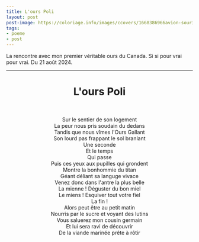 ```yaml
---
title: L'ours Poli
layout: post
post-image: https://coloriage.info/images/ccovers/1668386966avion-sourire-facile.jpg
tags:
- poeme
- post
---
```


La rencontre avec mon premier véritable ours du Canada. Si si pour vrai pour vrai. Du 21 août 2024. 

---

<div style="text-align:center;">
<h1> L'ours Poli </h1><br>

Sur le sentier de son logement<br>
La peur nous pris soudain du dedans<br>
Tandis que nous vîmes l'Ours Gallant<br>
Son lourd pas frappant le sol branlant<br>
Une seconde<br>
Et le temps<br>
Qui passe<br>
Puis ces yeux aux pupilles qui grondent<br>
Montre la bonhommie du titan<br>
Géant déliant sa languge vivace<br>
Venez donc dans l'antre la plus belle<br>
La mienne ! Déguster du bon miel<br>
Le miens ! Esquiver tout votre fiel<br>
La fin !<br>
Alors peut être au petit matin<br>
Nourris par le sucre et voyant des lutins<br>
Vous saluerez mon cousin germain<br>
Et lui sera ravi de découvrir<br>
De la viande marinée prête à rôtir<br>

</div>